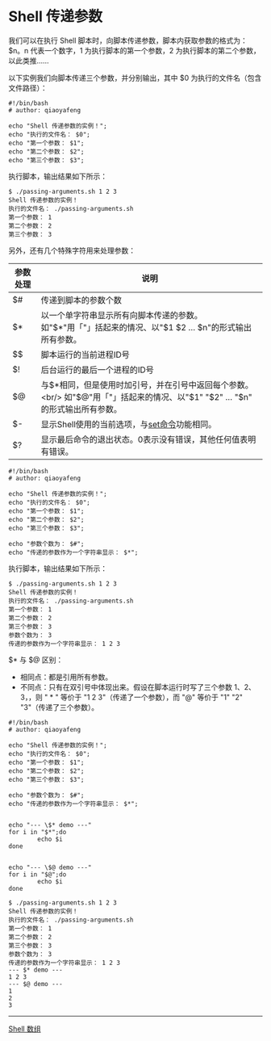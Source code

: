 # Shell 传递参数

我们可以在执行 Shell 脚本时，向脚本传递参数，脚本内获取参数的格式为：$n。n 代表一个数字，1 为执行脚本的第一个参数，2 为执行脚本的第二个参数，以此类推……

以下实例我们向脚本传递三个参数，并分别输出，其中 $0 为执行的文件名（包含文件路径）：

```shell
#!/bin/bash
# author: qiaoyafeng

echo "Shell 传递参数的实例！";
echo "执行的文件名： $0";
echo "第一个参数： $1";
echo "第二个参数： $2";
echo "第三个参数： $3";

```
执行脚本，输出结果如下所示：
```text
$ ./passing-arguments.sh 1 2 3
Shell 传递参数的实例！
执行的文件名： ./passing-arguments.sh
第一个参数： 1
第二个参数： 2
第三个参数： 3

```

另外，还有几个特殊字符用来处理参数：

| 参数处理 | 说明                                                         |
| -------- | ------------------------------------------------------------ |
| $#       | 传递到脚本的参数个数                                         |
| $*       | 以一个单字符串显示所有向脚本传递的参数。<br/> 如"$*"用「"」括起来的情况、以"$1 $2 … $n"的形式输出所有参数。 |
| $$       | 脚本运行的当前进程ID号                                       |
| $!       | 后台运行的最后一个进程的ID号                                 |
| $@       | 与$*相同，但是使用时加引号，并在引号中返回每个参数。<br/> 如"$@"用「"」括起来的情况、以"$1" "$2" … "$n" 的形式输出所有参数。 |
| $-       | 显示Shell使用的当前选项，与[set命令](https://www.runoob.com/linux/linux-comm-set.html)功能相同。 |
| $?       | 显示最后命令的退出状态。0表示没有错误，其他任何值表明有错误。 |


```shell
#!/bin/bash
# author: qiaoyafeng

echo "Shell 传递参数的实例！";
echo "执行的文件名： $0";
echo "第一个参数： $1";
echo "第二个参数： $2";
echo "第三个参数： $3";

echo "参数个数为： $#";
echo "传递的参数作为一个字符串显示： $*";

```
执行脚本，输出结果如下所示：
```text
$ ./passing-arguments.sh 1 2 3
Shell 传递参数的实例！
执行的文件名： ./passing-arguments.sh
第一个参数： 1
第二个参数： 2
第三个参数： 3
参数个数为： 3
传递的参数作为一个字符串显示： 1 2 3

```

$* 与 $@ 区别：
- 相同点：都是引用所有参数。
- 不同点：只有在双引号中体现出来。假设在脚本运行时写了三个参数 1、2、3，，则 " * " 等价于 "1 2 3"（传递了一个参数），而 "@" 等价于 "1" "2" "3"（传递了三个参数）。

```shell
#!/bin/bash
# author: qiaoyafeng

echo "Shell 传递参数的实例！";
echo "执行的文件名： $0";
echo "第一个参数： $1";
echo "第二个参数： $2";
echo "第三个参数： $3";

echo "参数个数为： $#";
echo "传递的参数作为一个字符串显示： $*";


echo "--- \$* demo ---"
for i in "$*";do
        echo $i
done


echo "--- \$@ demo ---"
for i in "$@";do
        echo $i
done

```

```text
$ ./passing-arguments.sh 1 2 3
Shell 传递参数的实例！
执行的文件名： ./passing-arguments.sh
第一个参数： 1
第二个参数： 2
第三个参数： 3
参数个数为： 3
传递的参数作为一个字符串显示： 1 2 3
--- $* demo ---
1 2 3
--- $@ demo ---
1
2
3

```


------

[Shell 数组](array.md)